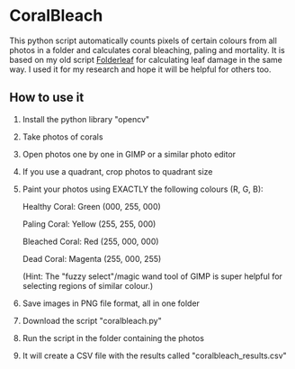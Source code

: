 # CoralBleach
This python script automatically counts pixels of certain colours from all photos in a folder and calculates coral bleaching, paling and mortality.
It is based on my old script [Folderleaf](https://github.com/rootsh0pf/folderleaf) for calculating leaf damage in the same way.
I used it for my research and hope it will be helpful for others too.

## How to use it
 1. Install the python library "opencv"
 2. Take photos of corals
 3. Open photos one by one in GIMP or a similar photo editor
 2. If you use a quadrant, crop photos to quadrant size
 2. Paint your photos using EXACTLY the following colours (R, G, B):
       
       Healthy Coral:   Green    (000, 255, 000)
       
       Paling Coral:    Yellow   (255, 255, 000)
       
       Bleached Coral:  Red      (255, 000, 000)
       
       Dead Coral:      Magenta  (255, 000, 255)
       
       (Hint: The "fuzzy select"/magic wand tool of GIMP is super helpful for selecting regions of similar colour.)
 3. Save images in PNG file format, all in one folder
 4. Download the script "coralbleach.py"
 5. Run the script in the folder containing the photos
 5. It will create a CSV file with the results called "coralbleach_results.csv"
